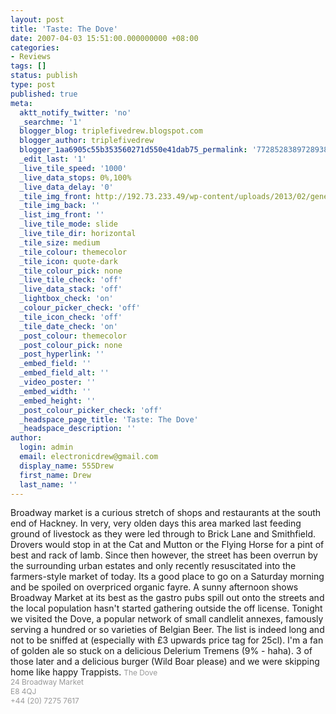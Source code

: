 ```yaml
---
layout: post
title: 'Taste: The Dove'
date: 2007-04-03 15:51:00.000000000 +08:00
categories:
- Reviews
tags: []
status: publish
type: post
published: true
meta:
  aktt_notify_twitter: 'no'
  _searchme: '1'
  blogger_blog: triplefivedrew.blogspot.com
  blogger_author: triplefivedrew
  blogger_1aa6905c55b353560271d550e41dab75_permalink: '7728528389728938584'
  _edit_last: '1'
  _live_tile_speed: '1000'
  _live_data_stops: 0%,100%
  _live_data_delay: '0'
  _tile_img_front: http://192.73.233.49/wp-content/uploads/2013/02/generic-restaurant-shot-tile.jpg
  _tile_img_back: ''
  _list_img_front: ''
  _live_tile_mode: slide
  _live_tile_dir: horizontal
  _tile_size: medium
  _tile_colour: themecolor
  _tile_icon: quote-dark
  _tile_colour_pick: none
  _live_tile_check: 'off'
  _live_data_stack: 'off'
  _lightbox_check: 'on'
  _colour_picker_check: 'off'
  _tile_icon_check: 'off'
  _tile_date_check: 'on'
  _post_colour: themecolor
  _post_colour_pick: none
  _post_hyperlink: ''
  _embed_field: ''
  _embed_field_alt: ''
  _video_poster: ''
  _embed_width: ''
  _embed_height: ''
  _post_colour_picker_check: 'off'
  _headspace_page_title: 'Taste: The Dove'
  _headspace_description: ''
author:
  login: admin
  email: electronicdrew@gmail.com
  display_name: 555Drew
  first_name: Drew
  last_name: ''
---
```

Broadway market is a curious stretch of shops and restaurants at the south end of Hackney. In very, very olden days this area marked last feeding ground of livestock as they were led through to Brick Lane and Smithfield. Drovers would stop in at the Cat and Mutton or the Flying Horse for a pint of best and rack of lamb.
Since then however, the street has been overrun by the surrounding urban estates and only recently resuscitated into the farmers-style market of today. Its a good place to go on a Saturday morning and be spoiled on overpriced organic fayre.
A sunny afternoon shows Broadway Market at its best as the gastro pubs spill out onto the streets and the local population hasn't started gathering outside the off license. Tonight we visited the Dove, a popular network of small candlelit annexes, famously serving a hundred or so varieties of Belgian Beer. The list is indeed long and not to be sniffed at (especially with £3 upwards price tag for 25cl). I'm a fan of golden ale so stuck on a delicious Delerium Tremens (9% - haha). 3 of those later and a delicious burger (Wild Boar please) and we were skipping home like happy Trappists.
<span style="font-size:85%;"><span style="color:rgb(153,153,153);">The Dove</span><br /><span style="color:rgb(153,153,153);">24 Broadway Market</span><br /><span style="color:rgb(153,153,153);">E8 4QJ</span><br /><span style="color:rgb(153,153,153);">+44 (20) 7275 7617</span></span>
